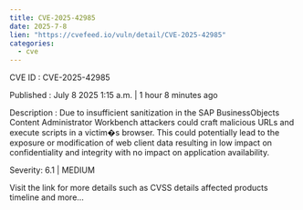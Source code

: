 ```yaml
--- 
title: CVE-2025-42985
date: 2025-7-8
lien: "https://cvefeed.io/vuln/detail/CVE-2025-42985"
categories:
  - cve
---
```


CVE ID : CVE-2025-42985

Published :  July 8
2025
1:15 a.m. | 1 hour
8 minutes ago

Description : Due to insufficient sanitization in the SAP BusinessObjects Content Administrator Workbench
attackers could craft malicious URLs and execute scripts in a victim�s browser. This could potentially lead to the exposure or modification of web client data
resulting in low impact on confidentiality and integrity
with no impact on application availability.

Severity: 6.1 | MEDIUM

Visit the link for more details
such as CVSS details
affected products
timeline
and more...
